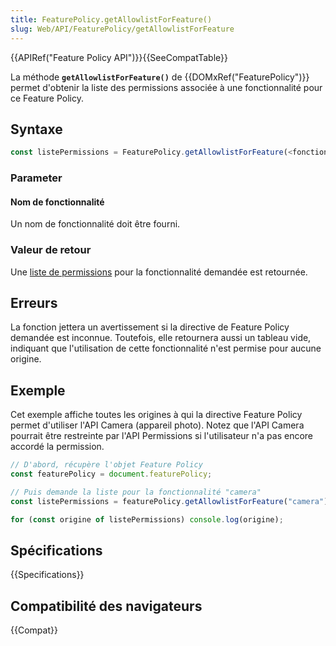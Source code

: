 ```yaml
---
title: FeaturePolicy.getAllowlistForFeature()
slug: Web/API/FeaturePolicy/getAllowlistForFeature
---
```


{{APIRef("Feature Policy API")}}{{SeeCompatTable}}

La méthode **`getAllowlistForFeature()`** de {{DOMxRef("FeaturePolicy")}} permet d'obtenir la liste des permissions associée à une fonctionnalité pour ce Feature Policy.

## Syntaxe

```js
const listePermissions = FeaturePolicy.getAllowlistForFeature(<fonctionnalité>)
```

### Parameter

#### Nom de fonctionnalité

Un nom de fonctionnalité doit être fourni.

### Valeur de retour

Une [liste de permissions](/fr/docs/Web/HTTP/Feature_Policy/Using_Feature_Policy) pour la fonctionnalité demandée est retournée.

## Erreurs

La fonction jettera un avertissement si la directive de Feature Policy demandée est inconnue. Toutefois, elle retournera aussi un tableau vide, indiquant que l'utilisation de cette fonctionnalité n'est permise pour aucune origine.

## Exemple

Cet exemple affiche toutes les origines à qui la directive Feature Policy permet d'utiliser l'API Camera (appareil photo). Notez que l'API Camera pourrait être restreinte par l'API Permissions si l'utilisateur n'a pas encore accordé la permission.

```js
// D'abord, récupère l'objet Feature Policy
const featurePolicy = document.featurePolicy;

// Puis demande la liste pour la fonctionnalité "camera"
const listePermissions = featurePolicy.getAllowlistForFeature("camera");

for (const origine of listePermissions) console.log(origine);
```

## Spécifications

{{Specifications}}

## Compatibilité des navigateurs

{{Compat}}
